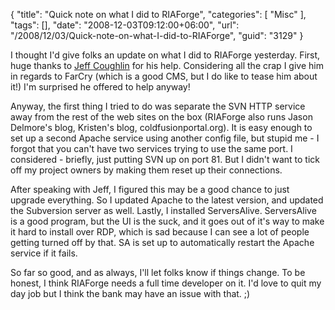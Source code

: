 {
	"title": "Quick note on what I did to RIAForge",
	"categories": [
		"Misc"
	],
	"tags": [],
	"date": "2008-12-03T09:12:00+06:00",
	"url": "/2008/12/03/Quick-note-on-what-I-did-to-RIAForge",
	"guid": "3129"
}

I thought I'd give folks an update on what I did to RIAForge yesterday. First, huge thanks to <a href="http://www.jeffcoughlin.com/blog/index.cfm/">Jeff Coughlin</a> for his help. Considering all the crap I give him in regards to FarCry (which is a good CMS, but I do like to tease him about it!) I'm surprised he offered to help anyway! 

Anyway, the first thing I tried to do was separate the SVN HTTP service away from the rest of the web sites on the box (RIAForge also runs Jason Delmore's blog, Kristen's blog, coldfusionportal.org). It is easy enough to set up a second Apache service using another config file, but stupid me - I forgot that you can't have two services trying to use the same port. I considered - briefly, just putting SVN up on port 81. But I didn't want to tick off my project owners by making them reset up their connections.

After speaking with Jeff, I figured this may be a good chance to just upgrade everything. So I updated Apache to the latest version, and updated the Subversion server as well. Lastly, I installed ServersAlive. ServersAlive is a good program, but the UI is the suck, and it goes out of it's way to make it hard to install over RDP, which is sad because I can see a lot of people getting turned off by that. SA is set up to automatically restart the Apache service if it fails. 

So far so good, and as always, I'll let folks know if things change. To be honest, I think RIAForge needs a full time developer on it. I'd love to quit my day job but I think the bank may have an issue with that. ;)